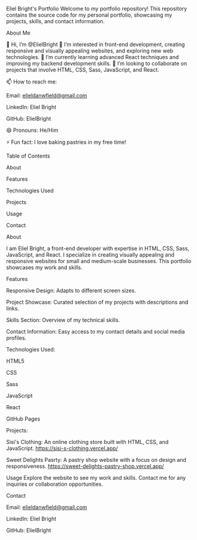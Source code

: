 Eliel Bright's Portfolio
Welcome to my portfolio repository! This repository contains the source code for my personal portfolio, showcasing my projects, skills, and contact information.

About Me

👋 Hi, I’m @ElielBright
👀 I’m interested in front-end development, creating responsive and visually appealing websites, and exploring new web technologies.
🌱 I’m currently learning advanced React techniques and improving my backend development skills.
💞️ I’m looking to collaborate on projects that involve HTML, CSS, Sass, JavaScript, and React.

📫 How to reach me:

Email: elieldanwfield@gmail.com

LinkedIn: Eliel Bright

GitHub: ElielBright

😄 Pronouns: He/Him

⚡ Fun fact: I love baking pastries in my free time!


Table of Contents

About

Features

Technologies Used

Projects

Usage

Contact


About

I am Eliel Bright, a front-end developer with expertise in HTML, CSS, Sass, JavaScript, and React. I specialize in creating visually appealing and responsive websites for small and medium-scale businesses. This portfolio showcases my work and skills.

Features

Responsive Design: Adapts to different screen sizes.

Project Showcase: Curated selection of my projects with descriptions and links.

Skills Section: Overview of my technical skills.

Contact Information: Easy access to my contact details and social media profiles.


Technologies Used:

HTML5

CSS

Sass

JavaScript

React

GitHub Pages


Projects:

Sisi's Clothing: An online clothing store built with HTML, CSS, and JavaScript.
https://sisi-s-clothing.vercel.app/

Sweet Delights Pasrty: A pastry shop website with a focus on design and responsiveness.
https://sweet-delights-pastry-shop.vercel.app/


Usage
Explore the website to see my work and skills. Contact me for any inquiries or collaboration opportunities.


Contact

Email: elieldanwfield@gmail.com

LinkedIn: Eliel Bright

GitHub: ElielBright
